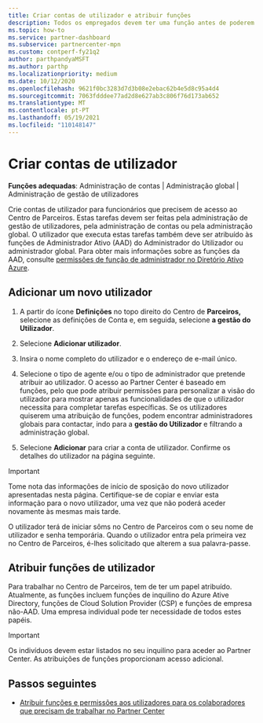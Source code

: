 ```yaml
---
title: Criar contas de utilizador e atribuir funções
description: Todos os empregados devem ter uma função antes de poderem aceder ao Partner Center. Saiba como criar contas de utilizador, atribuir funções e definir permissões.
ms.topic: how-to
ms.service: partner-dashboard
ms.subservice: partnercenter-mpn
ms.custom: contperf-fy21q2
author: parthpandyaMSFT
ms.author: parthp
ms.localizationpriority: medium
ms.date: 10/12/2020
ms.openlocfilehash: 9621f0bc3283d7d3b08e2ebac62b4e5d8c95a4d4
ms.sourcegitcommit: 7063fdddee77ad2d8e627ab3c806f76d173ab652
ms.translationtype: MT
ms.contentlocale: pt-PT
ms.lasthandoff: 05/19/2021
ms.locfileid: "110148147"
---
```

# <a name="create-user-accounts"></a>Criar contas de utilizador  

**Funções adequadas**: Administração de contas | Administração global | Administração de gestão de utilizadores

Crie contas de utilizador para funcionários que precisem de acesso ao Centro de Parceiros. Estas tarefas devem ser feitas pela administração de gestão de utilizadores, pela administração de contas ou pela administração global. O utilizador que executa estas tarefas também deve ser atribuído às funções de Administrador Ativo (AAD) do Administrador do Utilizador ou administrador global. Para obter mais informações sobre as funções da AAD, consulte [permissões de função de administrador no Diretório Ativo Azure](/azure/active-directory/users-groups-roles/directory-assign-admin-roles).

## <a name="add-a-new-user"></a>Adicionar um novo utilizador

1. A partir do ícone **Definições** no topo direito do Centro de **Parceiros,** selecione as definições de Conta e, em seguida, selecione **a gestão do Utilizador**.

2. Selecione **Adicionar utilizador**.

3. Insira o nome completo do utilizador e o endereço de e-mail único.

4. Selecione o tipo de agente e/ou o tipo de administrador que pretende atribuir ao utilizador. O acesso ao Partner Center é baseado em funções, pelo que pode atribuir permissões para personalizar a visão do utilizador para mostrar apenas as funcionalidades de que o utilizador necessita para completar tarefas específicas.  Se os utilizadores quiserem uma atribuição de funções, podem encontrar administradores globais para contactar, indo para a **gestão do Utilizador** e filtrando a administração global.

5. Selecione **Adicionar** para criar a conta de utilizador. Confirme os detalhes do utilizador na página seguinte.

> [!IMPORTANT]  
> Tome nota das informações de início de sposição do novo utilizador apresentadas nesta página. Certifique-se de copiar e enviar esta informação para o novo utilizador, uma vez que não poderá aceder novamente às mesmas mais tarde. 

O utilizador terá de iniciar sôms no Centro de Parceiros com o seu nome de utilizador e senha temporária. Quando o utilizador entra pela primeira vez no Centro de Parceiros, é-lhes solicitado que alterem a sua palavra-passe.

## <a name="assign-user-roles"></a>Atribuir funções de utilizador

Para trabalhar no Centro de Parceiros, tem de ter um papel atribuído.  Atualmente, as funções incluem funções de inquilino do Azure Ative Directory, funções de Cloud Solution Provider (CSP) e funções de empresa não-AAD. Uma empresa individual pode ter necessidade de todos estes papéis.

>[!Important]
>Os indivíduos devem estar listados no seu inquilino para aceder ao Partner Center. As atribuições de funções proporcionam acesso adicional.

## <a name="next-steps"></a>Passos seguintes

- [Atribuir funções e permissões aos utilizadores para os colaboradores que precisam de trabalhar no Partner Center](permissions-overview.md)
